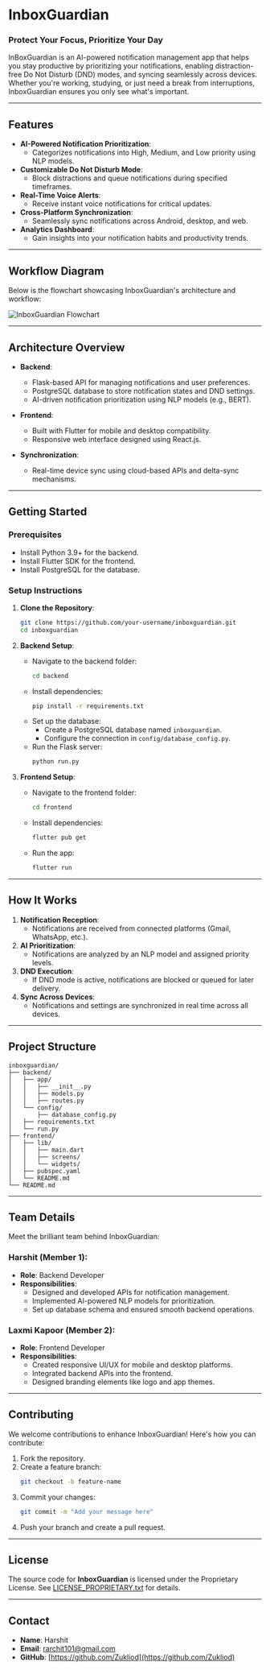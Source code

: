 # **InboxGuardian**

### **Protect Your Focus, Prioritize Your Day**

InBoxGuardian is an AI-powered notification management app that helps you stay productive by prioritizing your notifications, enabling distraction-free Do Not Disturb (DND) modes, and syncing seamlessly across devices. Whether you're working, studying, or just need a break from interruptions, InboxGuardian ensures you only see what's important.

---

## **Features**
- **AI-Powered Notification Prioritization**:
  - Categorizes notifications into High, Medium, and Low priority using NLP models.
- **Customizable Do Not Disturb Mode**:
  - Block distractions and queue notifications during specified timeframes.
- **Real-Time Voice Alerts**:
  - Receive instant voice notifications for critical updates.
- **Cross-Platform Synchronization**:
  - Seamlessly sync notifications across Android, desktop, and web.
- **Analytics Dashboard**:
  - Gain insights into your notification habits and productivity trends.

---

## **Workflow Diagram**
Below is the flowchart showcasing InboxGuardian's architecture and workflow:

![InboxGuardian Flowchart](images/Flowchart1.png)

---

## **Architecture Overview**

- **Backend**:
  - Flask-based API for managing notifications and user preferences.
  - PostgreSQL database to store notification states and DND settings.
  - AI-driven notification prioritization using NLP models (e.g., BERT).

- **Frontend**:
  - Built with Flutter for mobile and desktop compatibility.
  - Responsive web interface designed using React.js.

- **Synchronization**:
  - Real-time device sync using cloud-based APIs and delta-sync mechanisms.

---

## **Getting Started**

### **Prerequisites**
- Install Python 3.9+ for the backend.
- Install Flutter SDK for the frontend.
- Install PostgreSQL for the database.

### **Setup Instructions**

1. **Clone the Repository**:
   ```bash
   git clone https://github.com/your-username/inboxguardian.git
   cd inboxguardian
   ```

2. **Backend Setup**:
   - Navigate to the backend folder:
     ```bash
     cd backend
     ```
   - Install dependencies:
     ```bash
     pip install -r requirements.txt
     ```
   - Set up the database:
     - Create a PostgreSQL database named `inboxguardian`.
     - Configure the connection in `config/database_config.py`.
   - Run the Flask server:
     ```bash
     python run.py
     ```

3. **Frontend Setup**:
   - Navigate to the frontend folder:
     ```bash
     cd frontend
     ```
   - Install dependencies:
     ```bash
     flutter pub get
     ```
   - Run the app:
     ```bash
     flutter run
     ```

---

## **How It Works**
1. **Notification Reception**:
   - Notifications are received from connected platforms (Gmail, WhatsApp, etc.).
2. **AI Prioritization**:
   - Notifications are analyzed by an NLP model and assigned priority levels.
3. **DND Execution**:
   - If DND mode is active, notifications are blocked or queued for later delivery.
4. **Sync Across Devices**:
   - Notifications and settings are synchronized in real time across all devices.

---

## **Project Structure**
```
inboxguardian/
├── backend/
│   ├── app/
│   │   ├── __init__.py
│   │   ├── models.py
│   │   ├── routes.py
│   └── config/
│       ├── database_config.py
│   ├── requirements.txt
│   └── run.py
├── frontend/
│   ├── lib/
│   │   ├── main.dart
│   │   ├── screens/
│   │   └── widgets/
│   ├── pubspec.yaml
│   └── README.md
└── README.md
```

---

## **Team Details**
Meet the brilliant team behind InboxGuardian:

### **Harshit (Member 1)**:
- **Role**: Backend Developer
- **Responsibilities**:
  - Designed and developed APIs for notification management.
  - Implemented AI-powered NLP models for prioritization.
  - Set up database schema and ensured smooth backend operations.

### **Laxmi Kapoor (Member 2)**:
- **Role**: Frontend Developer
- **Responsibilities**:
  - Created responsive UI/UX for mobile and desktop platforms.
  - Integrated backend APIs into the frontend.
  - Designed branding elements like logo and app themes.

---

## **Contributing**
We welcome contributions to enhance InboxGuardian! Here's how you can contribute:
1. Fork the repository.
2. Create a feature branch:
   ```bash
   git checkout -b feature-name
   ```
3. Commit your changes:
   ```bash
   git commit -m "Add your message here"
   ```
4. Push your branch and create a pull request.

---

## License
The source code for **InboxGuardian** is licensed under the Proprietary License. See [LICENSE_PROPRIETARY.txt](LICENSE_PROPRIETARY.txt) for details.

---

## **Contact**
- **Name**: Harshit
- **Email**: [rarchit101@gmail.com](mailto:your-email@example.com)
- **GitHub**: [https://github.com/Zukliod](https://github.com/Zukliod)
